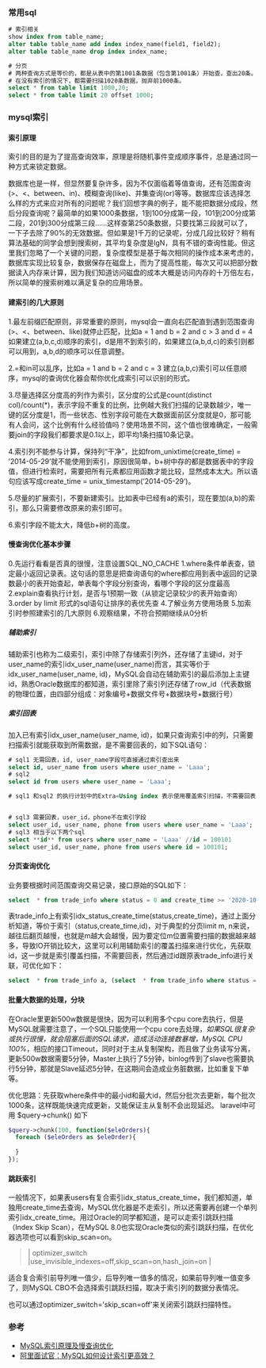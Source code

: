 ### 常用sql

```sql
# 索引相关
show index from table_name;
alter table table_name add index index_name(field1, field2);
alter table table_name drop index index_name;

# 分页 
# 两种查询方式是等价的，都是从表中的第1001条数据（包含第1001条）开始查，查出20条。
# 在没有索引的情况下，都需要扫描1020条数据，抛弃前1000条。
select * from table limit 1000,20;
select * from table limit 20 offset 1000;
```

### mysql索引

#### 索引原理

索引的目的是为了提高查询效率，原理是将随机事件变成顺序事件，总是通过同一种方式来锁定数据。

数据库也是一样，但显然要复杂许多，因为不仅面临着等值查询，还有范围查询(>、<、between、in)、模糊查询(like)、并集查询(or)等等。数据库应该选择怎么样的方式来应对所有的问题呢？我们回想字典的例子，能不能把数据分成段，然后分段查询呢？最简单的如果1000条数据，1到100分成第一段，101到200分成第二段，201到300分成第三段……这样查第250条数据，只要找第三段就可以了，一下子去除了90%的无效数据。但如果是1千万的记录呢，分成几段比较好？稍有算法基础的同学会想到搜索树，其平均复杂度是lgN，具有不错的查询性能。但这里我们忽略了一个关键的问题，复杂度模型是基于每次相同的操作成本来考虑的，数据库实现比较复杂，数据保存在磁盘上，而为了提高性能，每次又可以把部分数据读入内存来计算，因为我们知道访问磁盘的成本大概是访问内存的十万倍左右，所以简单的搜索树难以满足复杂的应用场景。

#### 建索引的几大原则

1.最左前缀匹配原则，非常重要的原则，mysql会一直向右匹配直到遇到范围查询(>、<、between、like)就停止匹配，比如a = 1 and b = 2 and c > 3 and d = 4 如果建立(a,b,c,d)顺序的索引，d是用不到索引的，如果建立(a,b,d,c)的索引则都可以用到，a,b,d的顺序可以任意调整。

2.=和in可以乱序，比如a = 1 and b = 2 and c = 3 建立(a,b,c)索引可以任意顺序，mysql的查询优化器会帮你优化成索引可以识别的形式。

3.尽量选择区分度高的列作为索引，区分度的公式是count(distinct col)/count(*)，表示字段不重复的比例，比例越大我们扫描的记录数越少，唯一键的区分度是1，而一些状态、性别字段可能在大数据面前区分度就是0，那可能有人会问，这个比例有什么经验值吗？使用场景不同，这个值也很难确定，一般需要join的字段我们都要求是0.1以上，即平均1条扫描10条记录。

4.索引列不能参与计算，保持列“干净”，比如from_unixtime(create_time) = ’2014-05-29’就不能使用到索引，原因很简单，b+树中存的都是数据表中的字段值，但进行检索时，需要把所有元素都应用函数才能比较，显然成本太大。所以语句应该写成create_time = unix_timestamp(’2014-05-29’)。

5.尽量的扩展索引，不要新建索引。比如表中已经有a的索引，现在要加(a,b)的索引，那么只需要修改原来的索引即可。

6.索引字段不能太大，降低b+树的高度。

#### 慢查询优化基本步骤

0.先运行看看是否真的很慢，注意设置SQL_NO_CACHE
1.where条件单表查，锁定最小返回记录表。这句话的意思是把查询语句的where都应用到表中返回的记录数最小的表开始查起，单表每个字段分别查询，看哪个字段的区分度最高
2.explain查看执行计划，是否与1预期一致（从锁定记录较少的表开始查询）
3.order by limit 形式的sql语句让排序的表优先查
4.了解业务方使用场景
5.加索引时参照建索引的几大原则
6.观察结果，不符合预期继续从0分析

##### 辅助索引

辅助索引也称为二级索引，索引中除了存储索引列外，还存储了主键id，对于user_name的索引idx_user_name(user_name)而言，其实等价于idx_user_name(user_name, id)，MySQL会自动在辅助索引的最后添加上主键id，熟悉Oracle数据库的都知道，索引里除了索引列还存储了row_id（代表数据的物理位置，由四部分组成：对象编号+数据文件号+数据块号+数据行号）

##### 索引回表

加入已有索引idx_user_name(user_name, id)，如果只查询索引中的列，只需要扫描索引就能获取到所需数据，是不需要回表的，如下SQL语句：

```sql
# sql1 无需回表，id, user_name字段可直接通过索引查出来
select id, user_name from users where user_name = 'Laaa'; 
# sql2
select id from users where user_name = 'Laaa';

# sql1 和sql2 的执行计划中的Extra=Using index 表示使用覆盖索引扫描，不需要回表


# sql3 需要回表，user_id，phone不在索引字段
select user_id, user_name, phone from users where user_name = 'Laaa';
# sql3 相当于以下两个sql
select **id** from users where user_name = 'Laaa' //id = 100101
select user_id, user_name, phone from users where id = 100101;
```

#### 分页查询优化

业务要根据时间范围查询交易记录，接口原始的SQL如下：

```sql
select  * from trade_info where status = 0 and create_time >= '2020-10-01 00:00:00' and create_time <= '2020-10-07 23:59:59' order by id desc limit 102120, 20;
```

表trade_info上有索引idx_status_create_time(status,create_time)，通过上面分析知道，等价于索引（status,create_time,id)，对于典型的分页limit m, n来说，越往后翻页越慢，也就是m越大会越慢，因为要定位m位置需要扫描的数据越来越多，导致IO开销比较大，这里可以利用辅助索引的覆盖扫描来进行优化，先获取id，这一步就是索引覆盖扫描，不需要回表，然后通过id跟原表trade_info进行关联，可优化如下：

```sql
select  * from trade_info a, (select  * from trade_info where status = 0 and create_time >= '2020-10-01 00:00:00' and create_time <= '2020-10-07 23:59:59' order by id desc limit 102120, 20) b where a.id = b.id;
```

#### 批量大数据的处理，分块

在Oracle里更新500w数据是很快，因为可以利用多个cpu core去执行，但是MySQL就需要注意了，一个SQL只能使用一个cpu core去处理，*如果SQL很复杂或执行很慢，就会阻塞后面的SQL请求，造成活动连接数暴增，MySQL CPU 100%*，相应的接口Timeout，同时对于主从复制架构，而且做了业务读写分离，更新500w数据需要5分钟，Master上执行了5分钟，binlog传到了slave也需要执行5分钟，那就是Slave延迟5分钟，在这期间会造成业务脏数据，比如重复下单等。

优化思路：先获取where条件中的最小id和最大id，然后分批次去更新，每个批次1000条，这样既能快速完成更新，又能保证主从复制不会出现延迟。 laravel中可用 $query->chunk() 如下

```php
$query->chunk(100, function($eleOrders){
  foreach ($eleOrders as $eleOrder){
    
  }
});
```
#### 跳跃索引

一般情况下，如果表users有复合索引idx_status_create_time，我们都知道，单独用create_time去查询，MySQL优化器是不走索引，所以还需要再创建一个单列索引idx_create_time。用过Oracle的同学都知道，是可以走索引跳跃扫描（Index Skip Scan），在MySQL 8.0也实现Oracle类似的索引跳跃扫描，在优化器选项也可以看到skip_scan=on。

> | optimizer_switch             |use_invisible_indexes=off,skip_scan=on,hash_join=on |

适合复合索引前导列唯一值少，后导列唯一值多的情况，如果前导列唯一值变多了，则MySQL CBO不会选择索引跳跃扫描，取决于索引列的数据分表情况。

也可以通过optimizer_switch='skip_scan=off'来关闭索引跳跃扫描特性。


### 参考

- [MySQL索引原理及慢查询优化](https://tech.meituan.com/2014/06/30/mysql-index.html)
- [阿里面试官：MySQL如何设计索引更高效？](https://segmentfault.com/a/1190000038921156)